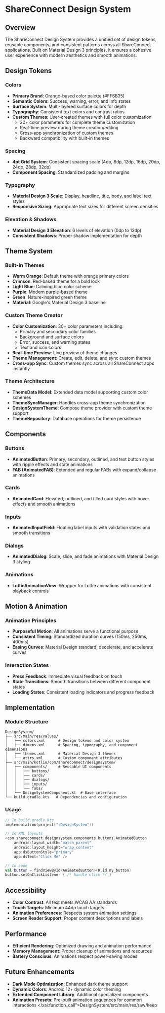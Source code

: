 # ShareConnect Design System

## Overview

The ShareConnect Design System provides a unified set of design tokens, reusable components, and consistent patterns across all ShareConnect applications. Built on Material Design 3 principles, it ensures a cohesive user experience with modern aesthetics and smooth animations.

## Design Tokens

### Colors
- **Primary Brand**: Orange-based color palette (#FF6B35)
- **Semantic Colors**: Success, warning, error, and info states
- **Surface System**: Multi-layered surface colors for depth
- **Typography**: Consistent text colors and contrast ratios
- **Custom Themes**: User-created themes with full color customization
  - 30+ color parameters for complete theme customization
  - Real-time preview during theme creation/editing
  - Cross-app synchronization of custom themes
  - Backward compatibility with built-in themes

### Spacing
- **4pt Grid System**: Consistent spacing scale (4dp, 8dp, 12dp, 16dp, 20dp, 24dp, 28dp, 32dp)
- **Component Spacing**: Standardized padding and margins

### Typography
- **Material Design 3 Scale**: Display, headline, title, body, and label text styles
- **Responsive Sizing**: Appropriate text sizes for different screen densities

### Elevation & Shadows
- **Material Design 3 Elevation**: 6 levels of elevation (0dp to 12dp)
- **Consistent Shadows**: Proper shadow implementation for depth

## Theme System

### Built-in Themes
- **Warm Orange**: Default theme with orange primary colors
- **Crimson**: Red-based theme for a bold look
- **Light Blue**: Calming blue color scheme
- **Purple**: Modern purple-based theme
- **Green**: Nature-inspired green theme
- **Material**: Google's Material Design 3 baseline

### Custom Theme Creator
- **Color Customization**: 30+ color parameters including:
  - Primary and secondary color families
  - Background and surface colors
  - Error, success, and warning states
  - Text and icon colors
- **Real-time Preview**: Live preview of theme changes
- **Theme Management**: Create, edit, delete, and sync custom themes
- **Cross-app Sync**: Custom themes sync across all ShareConnect apps instantly

### Theme Architecture
- **ThemeData Model**: Extended data model supporting custom color schemes
- **ThemeSyncManager**: Handles cross-app theme synchronization
- **DesignSystemTheme**: Compose theme provider with custom theme support
- **ThemeRepository**: Database operations for theme persistence

## Components

### Buttons
- **AnimatedButton**: Primary, secondary, outlined, and text button styles with ripple effects and state animations
- **FAB (AnimatedFAB)**: Extended and regular FABs with expand/collapse animations

### Cards
- **AnimatedCard**: Elevated, outlined, and filled card styles with hover effects and smooth animations

### Inputs
- **AnimatedInputField**: Floating label inputs with validation states and smooth transitions

### Dialogs
- **AnimatedDialog**: Scale, slide, and fade animations with Material Design 3 styling

### Animations
- **LottieAnimationView**: Wrapper for Lottie animations with consistent playback controls

## Motion & Animation

### Animation Principles
- **Purposeful Motion**: All animations serve a functional purpose
- **Consistent Timing**: Standardized duration curves (150ms, 250ms, 400ms)
- **Easing Curves**: Material Design standard, decelerate, and accelerate curves

### Interaction States
- **Press Feedback**: Immediate visual feedback on touch
- **State Transitions**: Smooth transitions between different component states
- **Loading States**: Consistent loading indicators and progress feedback

## Implementation

### Module Structure
```
DesignSystem/
├── src/main/res/values/
│   ├── colors.xml      # Design tokens and color system
│   ├── dimens.xml      # Spacing, typography, and component dimensions
│   ├── themes.xml      # Material Design 3 themes
│   └── attrs.xml       # Custom component attributes
├── src/main/kotlin/com/shareconnect/designsystem/
│   ├── components/     # Reusable UI components
│   │   ├── buttons/
│   │   ├── cards/
│   │   ├── dialogs/
│   │   ├── inputs/
│   │   └── fabs/
│   └── DesignSystemComponent.kt  # Base interface
└── build.gradle.kts   # Dependencies and configuration
```

### Usage
```kotlin
// In build.gradle.kts
implementation(project(":DesignSystem"))

// In XML layouts
<com.shareconnect.designsystem.components.buttons.AnimatedButton
    android:layout_width="match_parent"
    android:layout_height="wrap_content"
    app:dsButtonStyle="primary"
    app:dsText="Click Me" />

// In code
val button = findViewById<AnimatedButton>(R.id.my_button)
button.setOnClickListener { /* handle click */ }
```

## Accessibility

- **Color Contrast**: All text meets WCAG AA standards
- **Touch Targets**: Minimum 44dp touch targets
- **Animation Preferences**: Respects system animation settings
- **Screen Reader Support**: Proper content descriptions and labels

## Performance

- **Efficient Rendering**: Optimized drawing and animation performance
- **Memory Management**: Proper cleanup of animations and resources
- **Battery Conscious**: Animations respect power-saving modes

## Future Enhancements

- **Dark Mode Optimization**: Enhanced dark theme support
- **Dynamic Colors**: Android 12+ dynamic color theming
- **Extended Component Library**: Additional specialized components
- **Animation Presets**: Pre-built animation sequences for common interactions</content>
</xai:function_call">DesignSystem/src/main/res/raw/keep